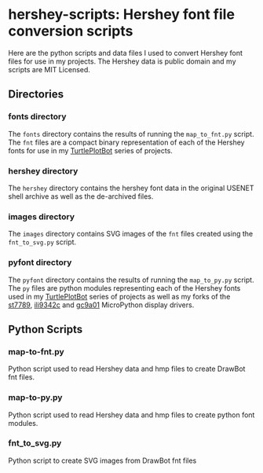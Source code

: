 # hershey-scripts: Hershey font file conversion scripts

Here are the python scripts and data files I used to convert Hershey font files for use in my projects. The Hershey data is public domain and my scripts are MIT Licensed.

## Directories

### fonts directory
The `fonts` directory contains the results of running the `map_to_fnt.py` script. The `fnt` files are a compact binary representation of each of the Hershey fonts for use in my [TurtlePlotBot](https://github.com/russhughes/turtleplotbot3) series of projects.


### hershey directory
The `hershey` directory contains the hershey font data in the original USENET shell archive as well as the de-archived files.


### images directory
The `images` directory contains SVG images of the `fnt` files created using the `fnt_to_svg.py` script.


### pyfont directory
The `pyfont` directory contains the results of running the `map_to_py.py` script. The `py` files are python modules representing each of the Hershey fonts used in my [TurtlePlotBot](https://github.com/russhughes/turtleplotbot3) series of projects as well as my forks of the [st7789](https://github.com/russhughes/st7789_mpy), [ili9342c](https://github.com/russhughes/ili9342c_mpy) and [gc9a01](https://github.com/russhughes/gc9a01py) MicroPython display drivers.

## Python Scripts

### map-to-fnt.py
Python script used to read Hershey data and hmp files to create DrawBot fnt files.


### map-to-py.py
Python script used to read Hershey data and hmp files to create python font modules.


### fnt_to_svg.py
Python script to create SVG images from DrawBot fnt files


